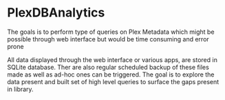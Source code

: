 # PlexDBAnalytics
The goals is to perform type of queries on Plex Metadata which might be possible through web interface but would be time consuming and error prone

All data displayed through the web interface or various apps, are stored in SQLite database. Ther are also regular scheduled backup of these files made as well as ad-hoc ones can be triggered. The goal is to explore the data present and built set of high level queries to surface the gaps present in library.  
